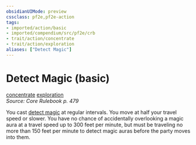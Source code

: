 ```yaml
---
obsidianUIMode: preview
cssclass: pf2e,pf2e-action
tags:
- imported/action/basic
- imported/compendium/src/pf2e/crb
- trait/action/concentrate
- trait/action/exploration
aliases: ["Detect Magic"]
---
```

# Detect Magic (basic)
[concentrate](concentrate.md)  [exploration](exploration.md)  
*Source: Core Rulebook p. 479*  



You cast [detect magic](../../compendium/spells/detect-magic.md) at regular intervals. You move at half your travel speed or slower. You have no chance of accidentally overlooking a magic aura at a travel speed up to 300 feet per minute, but must be traveling no more than 150 feet per minute to detect magic auras before the party moves into them.